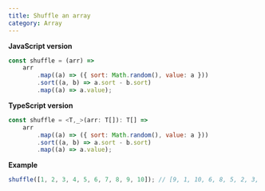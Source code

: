 ```yaml
---
title: Shuffle an array
category: Array
---
```


**JavaScript version**

```js
const shuffle = (arr) =>
    arr
        .map((a) => ({ sort: Math.random(), value: a }))
        .sort((a, b) => a.sort - b.sort)
        .map((a) => a.value);
```

**TypeScript version**

```js
const shuffle = <T,_>(arr: T[]): T[] =>
    arr
        .map((a) => ({ sort: Math.random(), value: a }))
        .sort((a, b) => a.sort - b.sort)
        .map((a) => a.value);
```

**Example**

```js
shuffle([1, 2, 3, 4, 5, 6, 7, 8, 9, 10]); // [9, 1, 10, 6, 8, 5, 2, 3, 7, 4]
```
